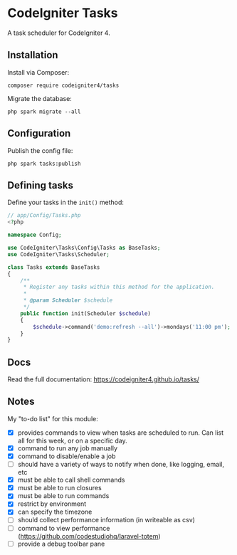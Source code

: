 # CodeIgniter Tasks

A task scheduler for CodeIgniter 4.

## Installation

Install via Composer:

    composer require codeigniter4/tasks

Migrate the database:

    php spark migrate --all

## Configuration

Publish the config file:

    php spark tasks:publish

## Defining tasks

Define your tasks in the `init()` method:

```php
// app/Config/Tasks.php
<?php

namespace Config;

use CodeIgniter\Tasks\Config\Tasks as BaseTasks;
use CodeIgniter\Tasks\Scheduler;

class Tasks extends BaseTasks
{
    /**
     * Register any tasks within this method for the application.
     *
     * @param Scheduler $schedule
     */
    public function init(Scheduler $schedule)
    {
        $schedule->command('demo:refresh --all')->mondays('11:00 pm');
    }
}
```

## Docs

Read the full documentation: https://codeigniter4.github.io/tasks/

## Notes

My "to-do list" for this module:

- [x] provides commands to view when tasks are scheduled to run. Can list all for this week, or on a specific day.
- [x] command to run any job manually
- [x] command to disable/enable a job
- [ ] should have a variety of ways to notify when done, like logging, email, etc
- [x] must be able to call shell commands
- [x] must be able to run closures
- [x] must be able to run commands
- [x] restrict by environment
- [x] can specify the timezone
- [ ] should collect performance information (in writeable as csv)
- [ ] command to view performance (https://github.com/codestudiohq/laravel-totem)
- [ ] provide a debug toolbar pane
